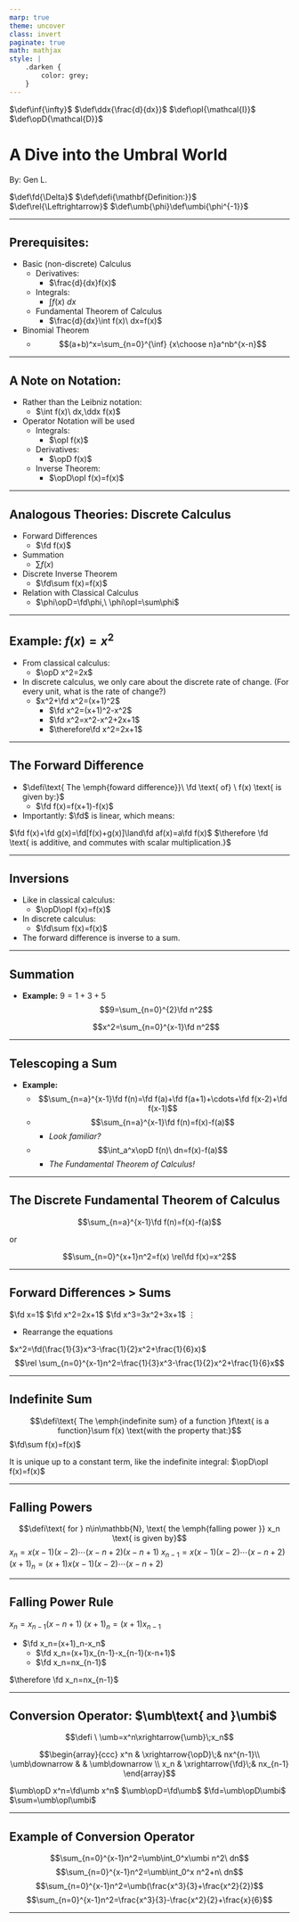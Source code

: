 ```yaml
---
marp: true
theme: uncover
class: invert
paginate: true
math: mathjax
style: |
    .darken {
        color: grey;
    }
---
```


$\def\inf{\infty}$
$\def\ddx{\frac{d}{dx}}$
$\def\opI{\mathcal{I}}$
$\def\opD{\mathcal{D}}$
# <!--fit--> A Dive into the Umbral World 

<span class="darken">By:</span> Gen L.

$\def\fd{\Delta}$
$\def\defi{\mathbf{Definition:}}$
$\def\rel{\Leftrightarrow}$
$\def\umb{\phi}\def\umbi{\phi^{-1}}$

---

## Prerequisites:

* Basic (non-discrete) Calculus
    * Derivatives:
        * $\frac{d}{dx}f(x)$
    * Integrals:
        * $\int f(x)\ dx$
    * Fundamental Theorem of Calculus
        * $\frac{d}{dx}\int f(x)\ dx=f(x)$
* Binomial Theorem
    * $$(a+b)^x=\sum_{n=0}^{\inf} {x\choose n}a^nb^{x-n}$$

---

## A Note on Notation:

* Rather than the Leibniz notation:
    * $\int f(x)\ dx,\ddx f(x)$
* Operator Notation will be used
    * Integrals:
        * $\opI f(x)$
    * Derivatives:
        * $\opD f(x)$
    * Inverse Theorem:
        * $\opD\opI f(x)=f(x)$
    
---

## Analogous Theories: Discrete Calculus

* Forward Differences
    * $\fd f(x)$
* Summation
    * $\sum f(x)$
* Discrete Inverse Theorem
    * $\fd\sum f(x)=f(x)$
* Relation with Classical Calculus
    * $\phi\opD=\fd\phi,\ \phi\opI=\sum\phi$

---

## Example: $f(x)=x^2$

* From classical calculus:
    * $\opD x^2=2x$
* In discrete calculus, we only care about the discrete rate of change. (For every unit, what is the rate of change?)
    * $x^2+\fd x^2=(x+1)^2$
        * $\fd x^2=(x+1)^2-x^2$
        * $\fd x^2=x^2-x^2+2x+1$
        * $\therefore\fd x^2=2x+1$
    
---

## The Forward Difference

* $\defi\text{ The \emph{foward difference}}\ \fd \text{ of} \ f(x) \text{ is given by:}$
    * $\fd f(x)=f(x+1)-f(x)$
* Importantly: $\fd$ is linear, which means:

$\fd f(x)+\fd g(x)=\fd[f(x)+g(x)]\land\fd af(x)=a\fd f(x)$ $\therefore \fd \text{ is additive, and commutes with scalar multiplication.}$

---

## Inversions

* Like in classical calculus:
    * $\opD\opI f(x)=f(x)$
* In discrete calculus:
    * $\fd\sum f(x)=f(x)$
* The forward difference is inverse to a sum.

---

## Summation

* **Example:**
    $9=1+3+5$
    $$9=\sum_{n=0}^{2}\fd n^2$$

    $$x^2=\sum_{n=0}^{x-1}\fd n^2$$

---

## Telescoping a Sum

* **Example:**
    * $$\sum_{n=a}^{x-1}\fd f(n)=\fd f(a)+\fd f(a+1)+\cdots+\fd f(x-2)+\fd f(x-1)$$
    * $$\sum_{n=a}^{x-1}\fd f(n)=f(x)-f(a)$$
        * *Look familiar?*
    * $$\int_a^x\opD f(n)\ dn=f(x)-f(a)$$
        * *The Fundamental Theorem of Calculus!*
    
---

## The Discrete Fundamental Theorem of Calculus

$$\sum_{n=a}^{x-1}\fd f(n)=f(x)-f(a)$$

or

$$\sum_{n=0}^{x+1}n^2=f(x) \rel\fd f(x)=x^2$$

---

## Forward Differences > Sums

$\fd x=1$
$\fd x^2=2x+1$
$\fd x^3=3x^2+3x+1$
$\vdots$

* Rearrange the equations

$x^2=\fd(\frac{1}{3}x^3-\frac{1}{2}x^2+\frac{1}{6}x)$
$$\rel \sum_{n=0}^{x-1}n^2=\frac{1}{3}x^3-\frac{1}{2}x^2+\frac{1}{6}x$$

---

## Indefinite Sum

$$\defi\text{ The \emph{indefinite sum} of a function }f\text{ is a function}\sum f(x) \text{with the property that:}$$
$\fd\sum f(x)=f(x)$

It is unique up to a constant term, like the indefinite integral: 
$\opD\opI f(x)=f(x)$

---

## Falling Powers

$$\defi\text{ for } n\in\mathbb{N}, \text{ the \emph{falling power }} x_n \text{ is given by}$$
$x_n=x(x-1)(x-2)\cdots(x-n+2)(x-n+1)$
$x_{n-1}=x(x-1)(x-2)\cdots(x-n+2)$
$(x+1)_n=(x+1)x(x-1)(x-2)\cdots(x-n+2)$

---

## Falling Power Rule

$x_n=x_{n-1}(x-n+1)$
$(x+1)_n=(x+1)x_{n-1}$

* $\fd x_n=(x+1)_n-x_n$
    * $\fd x_n=(x+1)x_{n-1}-x_{n-1}(x-n+1)$
    * $\fd x_n=nx_{n-1}$

$\therefore \fd x_n=nx_{n-1}$

---

## Conversion Operator: $\umb\text{ and }\umbi$

$$\defi \ \umb=x^n\xrightarrow{\umb}\;x_n$$

$$\begin{array}{ccc} x^n & \xrightarrow{\opD}\;& nx^{n-1}\\ \umb\downarrow & & \umb\downarrow \\ x_n & \xrightarrow{\fd}\;& nx_{n-1} \end{array}$$

$\umb\opD x^n=\fd\umb x^n$
$\umb\opD=\fd\umb$
$\fd=\umb\opD\umbi$
$\sum=\umb\opI\umbi$

---

## Example of Conversion Operator

$$\sum_{n=0}^{x-1}n^2=\umb\int_0^x\umbi n^2\ dn$$
$$\sum_{n=0}^{x-1}n^2=\umb\int_0^x n^2+n\ dn$$
$$\sum_{n=0}^{x-1}n^2=\umb(\frac{x^3}{3}+\frac{x^2}{2})$$
$$\sum_{n=0}^{x-1}n^2=\frac{x^3}{3}-\frac{x^2}{2}+\frac{x}{6}$$

---
